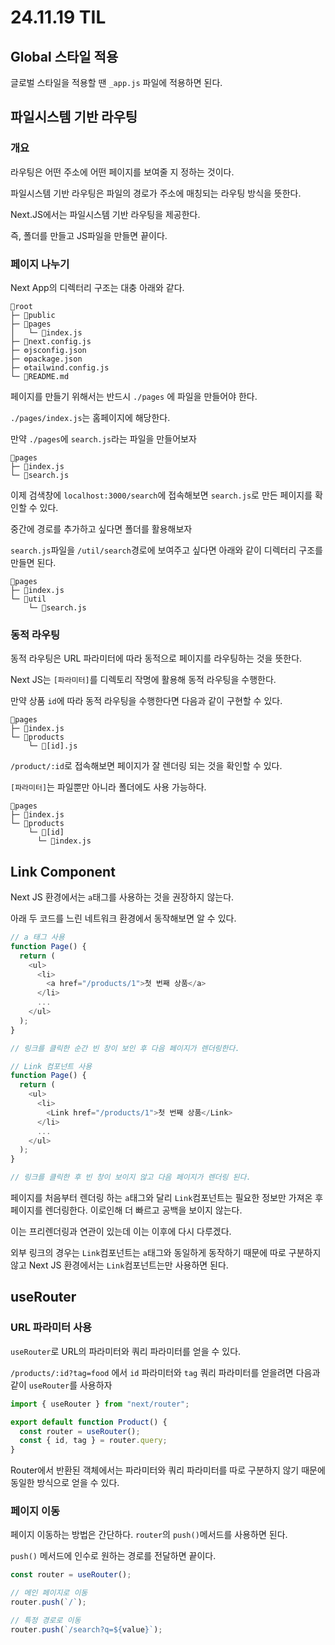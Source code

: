 # 24.11.19 TIL

## Global 스타일 적용

글로벌 스타일을 적용할 땐 `_app.js` 파일에 적용하면 된다.

## 파일시스템 기반 라우팅

### 개요

라우팅은 어떤 주소에 어떤 페이지를 보여줄 지 정하는 것이다.

파일시스템 기반 라우팅은 파일의 경로가 주소에 매칭되는 라우팅 방식을 뜻한다.

Next.JS에서는 파일시스템 기반 라우팅을 제공한다.

즉, 폴더를 만들고 JS파일을 만들면 끝이다.

### 페이지 나누기

Next App의 디렉터리 구조는 대충 아래와 같다.

```
📂root
├─ 📂public
├─ 📂pages
│   └─ 📄index.js
├─ 📄next.config.js
├─ ⚙️jsconfig.json
├─ ⚙️package.json
├─ ⚙️tailwind.config.js
└─ 📖README.md
```

페이지를 만들기 위해서는 반드시 `./pages` 에 파일을 만들어야 한다.

`./pages/index.js`는 홈페이지에 해당한다.

만약 `./pages`에 `search.js`라는 파일을 만들어보자

```
📂pages
├─ 📄index.js
└─ 📄search.js
```

이제 검색창에 `localhost:3000/search`에 접속해보면 `search.js`로 만든 페이지를 확인할 수 있다.

중간에 경로를 추가하고 싶다면 폴더를 활용해보자

`search.js`파일을 `/util/search`경로에 보여주고 싶다면 아래와 같이 디렉터리 구조를 만들면 된다.

```
📂pages
├─ 📄index.js
└─ 📂util
    └─ 📄search.js
```

### 동적 라우팅

동적 라우팅은 URL 파라미터에 따라 동적으로 페이지를 라우팅하는 것을 뜻한다.

Next JS는 `[파라미터]`를 디렉토리 작명에 활용해 동적 라우팅을 수행한다.

만약 상품 `id`에 따라 동적 라우팅을 수행한다면 다음과 같이 구현할 수 있다.

```
📂pages
├─ 📄index.js
└─ 📂products
    └─ 📄[id].js
```

`/product/:id`로 접속해보면 페이지가 잘 렌더링 되는 것을 확인할 수 있다.

`[파라미터]`는 파일뿐만 아니라 폴더에도 사용 가능하다.

```
📂pages
├─ 📄index.js
└─ 📂products
    └─ 📂[id]
      └─ 📄index.js
```

## Link Component

Next JS 환경에서는 `a`태그를 사용하는 것을 권장하지 않는다.

아래 두 코드를 느린 네트워크 환경에서 동작해보면 알 수 있다.

```js
// a 태그 사용
function Page() {
  return (
    <ul>
      <li>
        <a href="/products/1">첫 번째 상품</a>
      </li>
      ...
    </ul>
  );
}

// 링크를 클릭한 순간 빈 창이 보인 후 다음 페이지가 렌더링한다.
```

```js
// Link 컴포넌트 사용
function Page() {
  return (
    <ul>
      <li>
        <Link href="/products/1">첫 번째 상품</Link>
      </li>
      ...
    </ul>
  );
}

// 링크를 클릭한 후 빈 창이 보이지 않고 다음 페이지가 렌더링 된다.
```

페이지를 처음부터 렌더링 하는 `a`태그와 달리 `Link`컴포넌트는 필요한 정보만 가져온 후 페이지를 렌더링한다. 이로인해 더 빠르고 공백을 보이지 않는다.

이는 프리렌더링과 연관이 있는데 이는 이후에 다시 다루겠다.

외부 링크의 경우는 `Link`컴포넌트는 `a`태그와 동일하게 동작하기 때문에 따로 구분하지 않고 Next JS 환경에서는 `Link`컴포넌트는만 사용하면 된다.

## useRouter

### URL 파라미터 사용

`useRouter`로 URL의 파라미터와 쿼리 파라미터를 얻을 수 있다.

`/products/:id?tag=food` 에서 `id` 파라미터와 `tag` 쿼리 파라미터를 얻을려면 다음과 같이 `useRouter`를 사용하자

```js
import { useRouter } from "next/router";

export default function Product() {
  const router = useRouter();
  const { id, tag } = router.query;
}
```

Router에서 반환된 객체에서는 파라미터와 쿼리 파라미터를 따로 구분하지 않기 때문에 동일한 방식으로 얻을 수 있다.

### 페이지 이동

페이지 이동하는 방법은 간단하다. `router`의 `push()`메서드를 사용하면 된다.

`push()` 메서드에 인수로 원하는 경로를 전달하면 끝이다.

```js
const router = useRouter();

// 메인 페이지로 이동
router.push(`/`);

// 특정 경로로 이동
router.push(`/search?q=${value}`);
```
